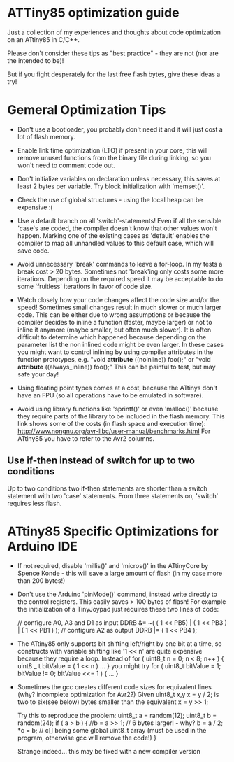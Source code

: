 # ATTiny85 optimization guide
Just a collection of my experiences and thoughts about code optimization on an ATtiny85 in C/C++.
 
Please don't consider these tips as "best practice" - they are not (nor are the intended to be)!
 
But if you fight desperately for the last free flash bytes, give these ideas a try!
 
 
# Gemeral Optimization Tips
 
* Don't use a bootloader, you probably don't need it and it will just cost a lot of flash memory.

* Enable link time optimization (LTO) if present in your core, this will remove unused
  functions from the binary file during linking, so you won't need to comment code out.
   
* Don't initialize variables on declaration unless necessary, this saves at least
  2 bytes per variable. Try block initialization with 'memset()'.

* Check the use of global structures - using the local heap can be expensive :(

* Use a default branch on all 'switch'-statements!
  Even if all the sensible 'case's are coded, the compiler doesn't know that other values won't happen.
  Marking one of the existing cases as 'default' enables the compiler to map all unhandled values to this
  default case, which will save code.
   
* Avoid unnecessary 'break' commands to leave a for-loop. In my tests a break cost > 20 bytes.
  Sometimes not 'break'ing only costs some more iterations. Depending on the required speed
  it may be acceptable to do some 'fruitless' iterations in favor of code size.
   
* Watch closely how your code changes affect the code size and/or the speed!
  Sometimes small changes result in much slower or much larger code.
  This can be either due to wrong assumptions or because the compiler decides
  to inline a function (faster, maybe larger) or not to inline it anymore (maybe smaller,
  but often much slower). It is often difficult to determine which happened because 
  depending on the parameter list the non inlined code might be even larger.
  In these cases you might want to control inlining by using compiler attributes
  in the function prototypes, e.g.
  "void __attribute__ ((noinline)) foo();" or
  "void __attribute__ ((always_inline)) foo();"
  This can be painful to test, but may safe your day!

* Using floating point types comes at a cost, because the ATtinys don't have an FPU
  (so all operations have to be emulated in software).

* Avoid using library functions like 'sprintf()' or even 'malloc()' because they require
  parts of the library to be included in the flash memory.
  This link shows some of the costs (in flash space and execution time):
  http://www.nongnu.org/avr-libc/user-manual/benchmarks.html
  For ATtiny85 you have to refer to the Avr2 columns.

## Use if-then instead of switch for up to two conditions
Up to two conditions two if-then statements are shorter than a switch statement with two 'case' statements.
From three statements on, 'switch' requires less flash.
  
 
 
# ATtiny85 Specific Optimizations for Arduino IDE

  
* If not required, disable 'millis()' and 'micros()' in the ATtinyCore by Spence Konde - 
  this will save a large amount of flash (in my case more than 200 bytes!)
 
* Don't use the Arduino 'pinMode()' command, instead write directly to the control registers.
  This easily saves > 100 bytes of flash!
  For example the initialization of a TinyJoypad just requires these two lines of code:
  
  // configure A0, A3 and D1 as input
  DDRB &= ~( ( 1 << PB5) | ( 1 << PB3 ) | ( 1 << PB1 ) );
  // configure A2 as output
  DDRB |= ( 1 << PB4 );

* The ATtiny85 only supports bit shifting left/right by one bit at a time,
  so constructs with variable shifting like '1 << n' are quite expensive because 
  they require a loop.
  Instead of
  for ( uint8_t n = 0; n < 8; n++ ) {
	uint8 _ t bitValue = ( 1 << n ) 
	...
  }
  you might try
  for ( uint8_t bitValue = 1; bitValue != 0; bitValue <<= 1 ) { ... }

* Sometimes the gcc creates different code sizes for equivalent lines (why? incomplete optimization for Avr2?)
  Given uint8_t x,y
  x = y / 2; is two to six(see below) bytes smaller than the equivalent 
  x = y >> 1;

  Try this to reproduce the problem:
  uint8_t a = random(12);
  uint8_t b = random(24);
  if ( a > b )
  {
    //b = a >> 1;	// 6 bytes larger! - why?
    b = a / 2;
    *c = b;	// c[] being some global uint8_t array (must be used in the program, otherwise gcc will remove the code!)
  }
  
  Strange indeed... this may be fixed with a new compiler version

 
